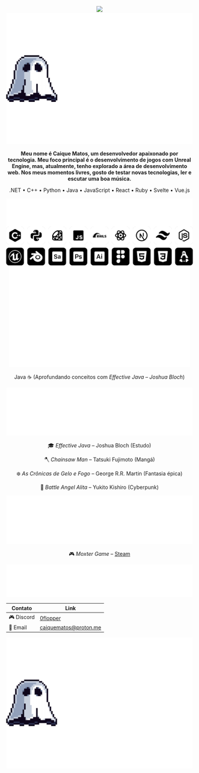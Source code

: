 <div align="center">
<img src="img/hero_banner.svg">

<img src="img/ghost.svg">

<p><b>Meu nome é Caique Matos, um desenvolvedor apaixonado por tecnologia. Meu foco principal é o desenvolvimento de jogos com Unreal Engine, mas, atualmente, tenho explorado a área de desenvolvimento web. Nos meus momentos livres, gosto de testar novas tecnologias, ler e escutar uma boa música.</b></p>

<p>
.NET • C++ • Python • Java • JavaScript • React • Ruby • Svelte • Vue.js
</p>

<img src="img/tech_stacks.svg" alt="C++, Python, Ruby, JavaScript, Rails, React, Next.js, Tailwind, Java, C#, .NET">

<img src="img/estudando.svg" alt="Estudando Java e Desenvolvimento Web">

<p>Java ☕ (Aprofundando conceitos com <i>Effective Java – Joshua Bloch</i>)</p>

<img src="img/leituras.svg">
<p>🎓 <i>Effective Java</i> – Joshua Bloch (Estudo)</p>
<p>🪓 <i>Chainsaw Man</i> – Tatsuki Fujimoto (Mangá)</p>
<p>❄️ <i>As Crônicas de Gelo e Fogo</i> – George R.R. Martin (Fantasia épica)</p>
<p>🤖 <i>Battle Angel Alita</i> – Yukito Kishiro (Cyberpunk)</p>
</p>

<img src="img/trab.svg" alt="Projeto publicado na Steam: Moxter Game">

🎮 *Moxter Game* – [Steam](https://store.steampowered.com/app/3217030/Moxter/) 

<img src="img/sqti.svg">

| Contato       | Link                      |
| ------------- | -------------------------- |
| 🎮 Discord    | [0flopper](https://discord.com/users/0flopper) |
| 📧 Email      | [caiquematos@proton.me](mailto:caiquematos@proton.me) |

<img src="img/booye.svg" >
</div>
